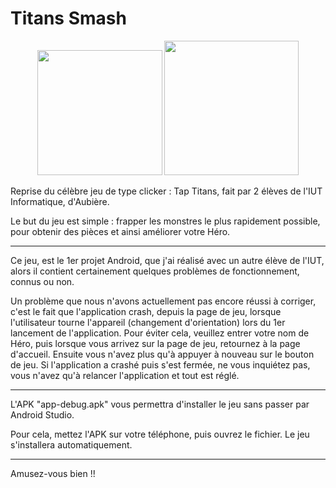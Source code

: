 # Titans Smash

<p align="center">
  <img src="https://images-eu.ssl-images-amazon.com/images/I/911kCLOVR2L.jpg" width=200/>
  <img src="https://16couleurs.files.wordpress.com/2015/06/taptitans03.jpg?w=720" width=215/>
</p>

Reprise du célèbre jeu de type clicker : Tap Titans, fait par 2 élèves de l'IUT Informatique, d'Aubière.

Le but du jeu est simple : frapper les monstres le plus rapidement possible, pour obtenir des pièces et ainsi améliorer votre Héro.

---

Ce jeu, est le 1er projet Android, que j'ai réalisé avec un autre élève de l'IUT, alors il contient certainement quelques problèmes de fonctionnement, connus ou non.

Un problème que nous n'avons actuellement pas encore réussi à corriger, c'est le fait que l'application crash, depuis la page de jeu, lorsque l'utilisateur tourne l'appareil (changement d'orientation) lors du 1er lancement de l'application. Pour éviter cela, veuillez entrer votre nom de Héro, puis lorsque vous arrivez sur la page de jeu, retournez à la page d'accueil. Ensuite vous n'avez plus qu'à appuyer à nouveau sur le bouton de jeu.
Si l'application a crashé puis s'est fermée, ne vous inquiétez pas, vous n'avez qu'à relancer l'application et tout est réglé.

---

L'APK "app-debug.apk" vous permettra d'installer le jeu sans passer par Android Studio.

Pour cela, mettez l'APK sur votre téléphone, puis ouvrez le fichier. Le jeu s'installera automatiquement.

---

Amusez-vous bien !!
